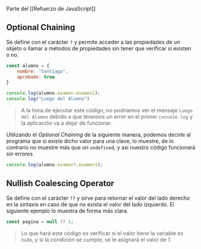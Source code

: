 Parte del [[Refuerzo de JavaScript]]

## Optional Chaining
Se define con el carácter `?` y permite acceder a las propiedades de un objeto o llamar a métodos de propiedades sin tener que verificar si existen o no.

```js
const alumno = {
	nombre: "Santiago",
	aprobado: true
}

console.log(alumno.examen.examen1);
console.log("Luego del Alumno")

```

> A la hora de ejecutar este código, no podríamos ver el mensaje `Luego del Alumno` debido a que tenemos un error en el primer `console.log` y la aplicación va a dejar de funcionar.

Utilizando el *Optional Chaining* de la siguiente manera, podemos decirle al programa que si existe dicho valor para una clave, lo muestre, de lo contrario no muestre más que un `undefined`, y así nuestro código funcionará sin errores

```js
console.log(alumno.examen?.examen1);
```
## Nullish Coalescing Operator
Se define con el carácter `??` y sirve para retornar el valor del lado derecho en la sintaxis en caso de que no exista el valor del lado izquierdo. El siguiente ejemplo lo muestra de forma más clara.

```js
const pagina = null ?? 1;
```

> Lo que hará este código es verificar si el valor tiene la variable es nulo, y si la condición se cumple, se le asignará el valor de 1.
